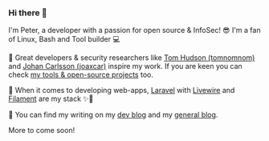 ### Hi there 👋

I'm Peter, a developer with a passion for open source & InfoSec! 😎 I'm a fan of Linux, Bash and Tool builder 💻

🧰 Great developers & security researchers like [Tom Hudson (tomnomnom)](https://github.com/tomnomnom) and [Johan Carlsson (joaxcar)](https://hackerone.com/joaxcar?type=user) inspire my work. If you are keen you can check [my tools & open-source projects](https://github.com/spekulatius?tab=repositories&q=&type=source&language=&sort=) too.

👷️ When it comes to developing web-apps, [Laravel](https://github.com/laravel/laravel) with [Livewire](https://github.com/livewire/livewire) and [Filament](https://github.com/filamentphp/filament) are my stack ✨️🤩️

💬 You can find my writing on my [dev blog](https://releasecandidate.dev) and my [general blog](https://peterthaleikis.com). 

More to come soon!
